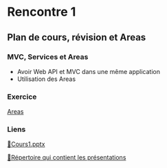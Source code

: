 # Rencontre 1

## Plan de cours, révision et Areas

### MVC, Services et Areas
- Avoir Web API et MVC dans une même application
- Utilisation des Areas

### Exercice

[Areas](/exercices/Areas)

### Liens

[🔗Cours1.pptx](https://cegepedouardmontpetit.sharepoint.com/:p:/s/CMT420InformatiqueComitesCours-5W5/EXgLsnAyZVdKtNnYRXcSoaQBEB2PNCwTP2-aVgGvotjmPQ?e=L8J3AS)

[🔗Répertoire qui contient les présentations](https://cegepedouardmontpetit.sharepoint.com/:f:/s/CMT420InformatiqueComitesCours-5W5/Esn6iJzfe9NIlXvuctJhRxwBdztZkK84Ww9uWTvQwTHS7g?e=OxVKEz)

